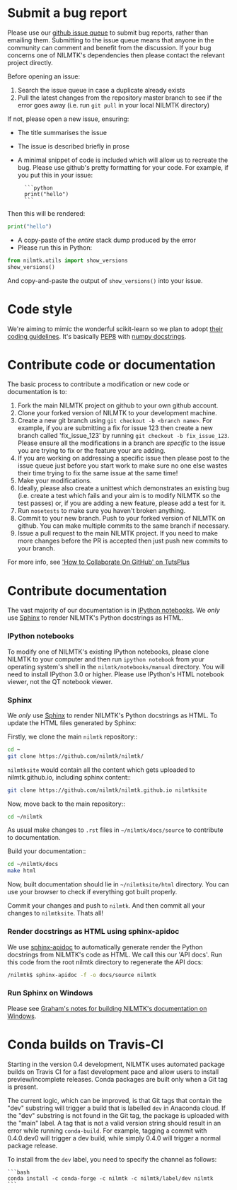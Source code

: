 
# Submit a bug report

Please use our [github issue queue](https://github.com/nilmtk/nilmtk/issues) to submit bug reports, rather than emailing them.  Submitting to the issue queue means that anyone in the community can comment and benefit from the discussion.  If your bug concerns one of NILMTK's dependencies then please contact the relevant project directly.

Before opening an issue:

1. Search the issue queue in case a duplicate already exists
2. Pull the latest changes from the repository master branch to see if the error goes away (i.e. run `git pull` in your local NILMTK directory)

If not, please open a new issue, ensuring:

* The title summarises the issue
* The issue is described briefly in prose
* A minimal snippet of code is included which will allow us to recreate the bug.  Please use github's pretty formatting for your code.  For example, if you put this in your issue:

		```python
		print("hello")
		```

Then this will be rendered:
```python
print("hello")
```

* A copy-paste of the *entire* stack dump produced by the error
* Please run this in Python:
```python
from nilmtk.utils import show_versions
show_versions()
```
  And copy-and-paste the output of `show_versions()` into your issue.


# Code style

We're aiming to mimic the wonderful scikit-learn so we plan to adopt [their coding guidelines](http://scikit-learn.org/stable/developers/#coding-guidelines).  It's basically [PEP8](http://www.python.org/dev/peps/pep-0008/) with [numpy docstrings](https://numpydoc.readthedocs.io/en/latest/format.html#docstring-standard).


# Contribute code or documentation

The basic process to contribute a modification or new code or documentation is to:

1. Fork the main NILMTK project on github to your own github account.
2. Clone your forked version of NILMTK to your development machine.
3. Create a new git branch using `git checkout -b <branch name>`.  For example, if you are submitting a fix for issue 123 then create a new branch called 'fix_issue_123' by running `git checkout -b fix_issue_123`.  Please ensure all the modifications in a branch are *specific* to the issue you are trying to fix or the feature your are adding.
4. If you are working on addressing a specific issue then please post to the issue queue just before you start work to make sure no one else wastes their time trying to fix the same issue at the same time! 
5. Make your modifications.
6. Ideally, please also create a unittest which demonstrates an existing bug (i.e. create a test which fails and your aim is to modify NILMTK so the test passes) or, if you are adding a new feature, please add a test for it.
7. Run `nosetests` to make sure you haven't broken anything. 
8. Commit to your new branch.  Push to your forked version of NILMTK on github.  You can make multiple commits to the same branch if necessary.
9. Issue a pull request to the main NILMTK project.  If you need to make more changes before the PR is accepted then just push new commits to your branch.

For more info, see ['How to Collaborate On GitHub' on TutsPlus](http://code.tutsplus.com/tutorials/how-to-collaborate-on-github--net-34267)


# Contribute documentation

The vast majority of our documentation is in [IPython notebooks](http://ipython.org/notebook.html).  We *only* use [Sphinx](http://sphinx-doc.org) to render NILMTK's Python docstrings as HTML.


### IPython notebooks

To modify one of NILMTK's existing IPython notebooks, please clone NILMTK to your computer and then run `ipython notebook` from your operating system's shell in the `nilmtk/notebooks/manual` directory.  You will need to install IPython 3.0 or higher.  Please use IPython's HTML notebook viewer, not the QT notebook viewer.



### Sphinx
We *only* use [Sphinx](http://sphinx-doc.org) to render NILMTK's Python docstrings as HTML.  To update the HTML files generated by Sphinx:

Firstly, we clone the main `nilmtk` repository::

```bash
cd ~
git clone https://github.com/nilmtk/nilmtk/
```

`nilmtksite` would contain all the content which gets uploaded to nilmtk.github.io, including sphinx content::

```bash
git clone https://github.com/nilmtk/nilmtk.github.io nilmtksite
```

Now, move back to the main repository::

```bash
cd ~/nilmtk
```

As usual make changes to `.rst` files in `~/nilmtk/docs/source` to contribute to documentation. 

Build your documentation::

```bash
cd ~/nilmtk/docs
make html
```

Now, built documentation should lie in `~/nilmtksite/html` directory. You can use your browser to check if everything got built properly.

Commit your changes and push to ``nilmtk``. And then commit all your changes to ``nilmtksite``. Thats all!


### Render docstrings as HTML using sphinx-apidoc

We use [sphinx-apidoc](http://sphinx-doc.org/man/sphinx-apidoc.html) to automatically generate render the Python docstrings from NILMTK's code as HTML.  We call this our 'API docs'. Run this code from the root nilmtk directory to regenerate the API docs:

```bash
/nilmtk$ sphinx-apidoc -f -o docs/source nilmtk
```

### Run Sphinx on Windows

Please see [Graham's notes for building NILMTK's documentation on Windows](https://github.com/nilmtk/nilmtk/issues/388#issuecomment-107220362).


   
# Conda builds on Travis-CI

Starting in the version 0.4 development, NILMTK uses automated package builds on Travis CI for a fast development pace and allow users to install preview/incomplete releases. Conda packages are built only when a Git tag is present.

The current logic, which can be improved, is that Git tags that contain the "dev" substring will trigger a build that is labelled `dev` in Anaconda cloud. If the "dev" substring is not found in the Git tag, the package is uploaded with the "main" label. A tag that is not a valid version string should result in an error while running `conda-build`.
For example, tagging a commit with 0.4.0.dev0 will trigger a dev build, while simply 0.4.0 will trigger a normal package release.

To install from the `dev` label, you need to specify the channel as follows:

	```bash
    conda install -c conda-forge -c nilmtk -c nilmtk/label/dev nilmtk
	```
